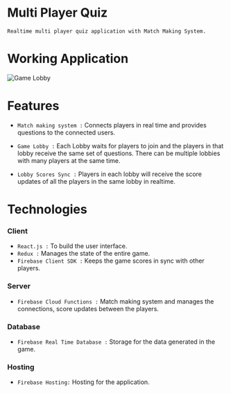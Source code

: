 # Multi Player Quiz
`Realtime multi player quiz application with Match Making System.`

# Working Application

![Game Lobby]()

# Features
- `Match making system :` Connects players in real time and provides questions to the connected users. 

- `Game Lobby :` Each Lobby waits for players to join and the players in that lobby receive the same set of questions. There can be multiple lobbies with many players at the same time.

- `Lobby Scores Sync :` Players in each lobby will receive the score updates of all the players in the same lobby in realtime. 

# Technologies 

### Client
- `React.js :` To build the user interface.
- `Redux :`  Manages the state of the entire game.
- `Firebase Client SDK :` Keeps the game scores in sync with other players.

### Server
- `Firebase Cloud Functions :` Match making system and manages the connections, score updates between the players.
    
### Database
- `Firebase Real Time Database :` Storage for the data generated in the game.
### Hosting
- `Firebase Hosting:` Hosting for the application.
